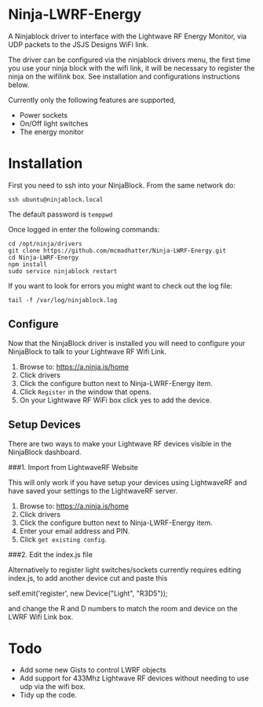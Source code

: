 Ninja-LWRF-Energy
=================

A Ninjablock driver to interface with the Lightwave RF Energy Monitor, via UDP packets to the JSJS Designs WiFi link.

The driver can be configured via the ninjablock drivers menu, the first time you use your ninja block with the wifi link, it will be necessary to register the ninja on the wifilink box. See installation and configurations instructions below.


Currently only the following features are supported,
* Power sockets
* On/Off light switches
* The energy monitor



# Installation

First you need to ssh into your NinjaBlock. From the same network do:

```
ssh ubuntu@ninjablock.local
```
The default password is `temppwd`

Once logged in enter the following commands:
```
cd /opt/ninja/drivers
git clone https://github.com/mcmadhatter/Ninja-LWRF-Energy.git
cd Ninja-LWRF-Energy
npm install
sudo service ninjablock restart
```
If you want to look for errors you might want to check out the log file:

```
tail -f /var/log/ninjablock.log
```
## Configure

Now that the NinjaBlock driver is installed you will need to configure your NinjaBlock to talk to your Lightwave RF Wifi Link.

1. Browse to:  https://a.ninja.is/home
2. Click drivers
3. Click the configure button next to Ninja-LWRF-Energy item.
4. Click `Register` in the window that opens.
5. On your Lightwave RF WiFi box click yes to add the device.



## Setup Devices

There are two ways to make your Lightwave RF devices visible in the NinjaBlock dashboard.

###1. Import from LightwaveRF Website

This will only work if you have setup your devices using LightwaveRF and have saved your settings to the LightwaveRF server.

  1. Browse to: https://a.ninja.is/home
  2. Click drivers
  3. Click the configure button next to Ninja-LWRF-Energy item.
  4. Enter your email address and PIN.
  5. Click `get existing config`.

###2. Edit the index.js file

Alternatively to register light switches/sockets currently requires editing index.js, to add another device cut and paste this

self.emit('register', new Device("Light", "R3D5"));

and change the R and D numbers to match the room and device on the LWRF Wifi Link box.


Todo
=======
* Add some new Gists to control LWRF objects
* Add support for 433Mhz Lightwave RF devices without needing to use udp via the wifi box.
* Tidy up the code.
